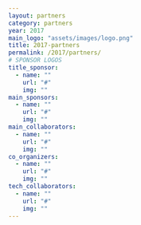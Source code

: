 ```yaml
---
layout: partners
category: partners
year: 2017
main_logo: "assets/images/logo.png"
title: 2017-partners
permalink: /2017/partners/
# SPONSOR LOGOS
title_sponsor:
  - name: ""
    url: "#"
    img: ""
main_sponsors:
  - name: ""
    url: "#"
    img: ""
main_collaborators:
  - name: ""
    url: "#"
    img: ""
co_organizers:
  - name: ""
    url: "#"
    img: ""
tech_collaborators:
  - name: ""
    url: "#"
    img: ""
---
```

